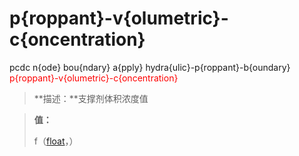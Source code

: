 # p{roppant}-v{olumetric}-c{oncentration}
pcdc n{ode} bou{ndary} a{pply} hydra{ulic}-p{roppant}-b{oundary} <span style='color: red;'>p{roppant}-v{olumetric}-c{oncentration}</span>
> **描述：**支撑剂体积浓度值

> 
> **值：**
> 
> f（[float](数据类型/float/)，）


